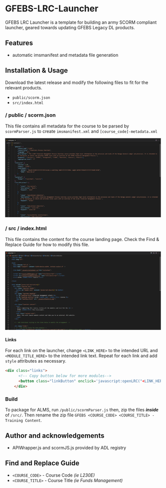 # GFEBS-LRC-Launcher
GFEBS LRC Launcher is a template for building an army SCORM compliant launcher, geared towards updating GFEBS Legacy DL products.

## Features
- automatic imsmanifest and metadata file generation

## Installation & Usage

Download the latest release and modify the following files to fit for the relevant products.

- `public/scorm.json`
- `src/index.html`

### **/ public / scorm.json**
This file contains all metadata for the course to be parsed by `scormParser.js` to create `imsmanifest.xml` and `[course_code]-metadata.xml`

![scorm.json](/public/scormJSON.png)

### **/ src / index.html**
This file contains the content for the course landing page. Check the Find & Replace Guide for how to modify this file.

![index.html](/public/index.png)

#### **Links**
For each link on the launcher, change `<LINK_HERE>` to the intended URL and `<MODULE_TITLE_HERE>` to the intended link text. Repeat for each link and add `style` attributes as necessary.     

```html
<div class="links">
      <!-- Copy button below for more modules-->
      <button class="linkButton" onclick='javascript:openLRC("<LINK_HERE>")'><MODULE_TITLE_HERE></button>
    </div>
```


### **Build**
To package for ALMS, run `/public/scormParser.js` then, zip the files ***inside*** of `/src/`. Then rename the zip file `GFEBS <COURSE_CODE> <COURSE_TITLE> - Training Content`.

## Author and acknowledgements
- APIWrapper.js and scormJS.js provided by ADL registry

## Find and Replace Guide

- `<COURSE_CODE>` - Course Code *(ie L230E)*
- `<COURSE_TITLE>` - Course Title *(ie Funds Management)*

